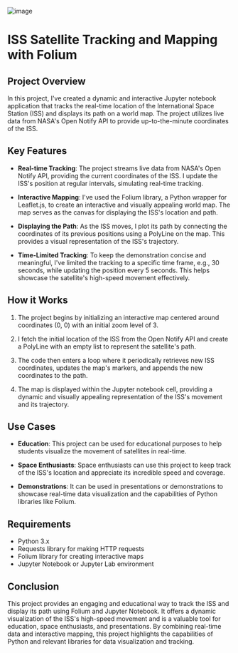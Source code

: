 ![image](https://github.com/karthikvibuthi/ISS-satellite-tracking/assets/141452458/e9bdfdec-d0f6-4b47-a6ed-cffaefebbb99)


# ISS Satellite Tracking and Mapping with Folium

## Project Overview

In this project, I've created a dynamic and interactive Jupyter notebook application that tracks the real-time location of the International Space Station (ISS) and displays its path on a world map. The project utilizes live data from NASA's Open Notify API to provide up-to-the-minute coordinates of the ISS.

## Key Features

- **Real-time Tracking**: The project streams live data from NASA's Open Notify API, providing the current coordinates of the ISS. I update the ISS's position at regular intervals, simulating real-time tracking.

- **Interactive Mapping**: I've used the Folium library, a Python wrapper for Leaflet.js, to create an interactive and visually appealing world map. The map serves as the canvas for displaying the ISS's location and path.

- **Displaying the Path**: As the ISS moves, I plot its path by connecting the coordinates of its previous positions using a PolyLine on the map. This provides a visual representation of the ISS's trajectory.

- **Time-Limited Tracking**: To keep the demonstration concise and meaningful, I've limited the tracking to a specific time frame, e.g., 30 seconds, while updating the position every 5 seconds. This helps showcase the satellite's high-speed movement effectively.

## How it Works

1. The project begins by initializing an interactive map centered around coordinates (0, 0) with an initial zoom level of 3.

2. I fetch the initial location of the ISS from the Open Notify API and create a PolyLine with an empty list to represent the satellite's path.

3. The code then enters a loop where it periodically retrieves new ISS coordinates, updates the map's markers, and appends the new coordinates to the path.

4. The map is displayed within the Jupyter notebook cell, providing a dynamic and visually appealing representation of the ISS's movement and its trajectory.

## Use Cases

- **Education**: This project can be used for educational purposes to help students visualize the movement of satellites in real-time.

- **Space Enthusiasts**: Space enthusiasts can use this project to keep track of the ISS's location and appreciate its incredible speed and coverage.

- **Demonstrations**: It can be used in presentations or demonstrations to showcase real-time data visualization and the capabilities of Python libraries like Folium.

## Requirements

- Python 3.x
- Requests library for making HTTP requests
- Folium library for creating interactive maps
- Jupyter Notebook or Jupyter Lab environment

## Conclusion

This project provides an engaging and educational way to track the ISS and display its path using Folium and Jupyter Notebook. It offers a dynamic visualization of the ISS's high-speed movement and is a valuable tool for education, space enthusiasts, and presentations. By combining real-time data and interactive mapping, this project highlights the capabilities of Python and relevant libraries for data visualization and tracking.

